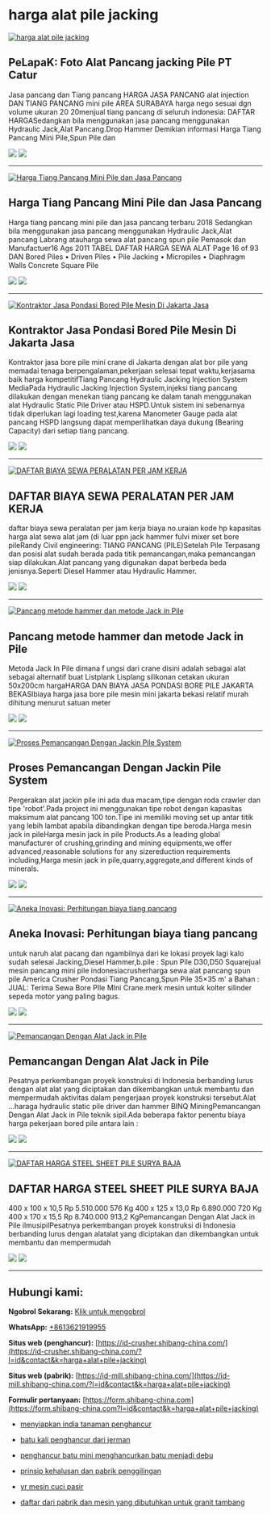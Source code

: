 # harga alat pile jacking

<a href="https://swt.shibang-china.com/?l=id&img&k=harga+alat+pile+jacking" target="_blank">![harga alat pile jacking](http://static.shibang-china.com/all-800x300/291.jpg)</a>

## PeLapaK: Foto Alat Pancang jacking Pile PT Catur
Jasa pancang dan Tiang pancang HARGA JASA PANCANG alat injection DAN TIANG PANCANG mini pile AREA SURABAYA harga nego sesuai dgn volume ukuran 20 20menjual tiang pancang di seluruh indonesia: DAFTAR HARGASedangkan bila menggunakan jasa pancang menggunakan Hydraulic Jack,Alat Pancang.Drop Hammer Demikian informasi Harga Tiang Pancang Mini Pile,Spun Pile dan


<a href="https://whatsapp.shibangsoft.com/WhatsApp.php" target="_blank" title="WhatsApp">![](http://static.shibang-china.com/icon/whatsapp.png)</a> <a href="https://swt.shibang-china.com/?l=id&icon&k=harga+alat+pile+jacking" target="_blank">![](http://static.shibang-china.com/icon/chat-id.png)</a>

---

<a href="https://swt.shibang-china.com/?l=id&img&k=harga+alat+pile+jacking" target="_blank">![Harga Tiang Pancang Mini Pile dan Jasa Pancang](http://static.shibang-china.com/all-800x300/890.jpg)</a>

## Harga Tiang Pancang Mini Pile dan Jasa Pancang
Harga tiang pancang mini pile dan jasa pancang terbaru 2018 Sedangkan bila menggunakan jasa pancang menggunakan Hydraulic Jack,Alat pancang Labrang atauharga sewa alat pancang spun pile Pemasok dan Manufactuer16 Ags 2011 TABEL DAFTAR HARGA SEWA ALAT Page 16 of 93 DAN Bored Piles • Driven Piles • Pile Jacking • Micropiles • Diaphragm Walls Concrete Square Pile


<a href="https://whatsapp.shibangsoft.com/WhatsApp.php" target="_blank" title="WhatsApp">![](http://static.shibang-china.com/icon/whatsapp.png)</a> <a href="https://swt.shibang-china.com/?l=id&icon&k=harga+alat+pile+jacking" target="_blank">![](http://static.shibang-china.com/icon/chat-id.png)</a>

---

<a href="https://swt.shibang-china.com/?l=id&img&k=harga+alat+pile+jacking" target="_blank">![Kontraktor Jasa Pondasi Bored Pile Mesin Di Jakarta Jasa](http://static.shibang-china.com/all-800x300/295.jpg)</a>

## Kontraktor Jasa Pondasi Bored Pile Mesin Di Jakarta Jasa
Kontraktor jasa bore pile mini crane di Jakarta dengan alat bor pile yang memadai tenaga berpengalaman,pekerjaan selesai tepat waktu,kerjasama baik harga kompetitifTiang Pancang Hydraulic Jacking Injection System MediaPada Hydraulic Jacking Injection System,injeksi tiang pancang dilakukan dengan menekan tiang pancang ke dalam tanah menggunakan alat Hydraulic Static Pile Driver atau HSPD.Untuk sistem ini sebenarnya tidak diperlukan lagi loading test,karena Manometer Gauge pada alat pancang HSPD langsung dapat memperlihatkan daya dukung (Bearing Capacity) dari setiap tiang pancang.


<a href="https://whatsapp.shibangsoft.com/WhatsApp.php" target="_blank" title="WhatsApp">![](http://static.shibang-china.com/icon/whatsapp.png)</a> <a href="https://swt.shibang-china.com/?l=id&icon&k=harga+alat+pile+jacking" target="_blank">![](http://static.shibang-china.com/icon/chat-id.png)</a>

---

<a href="https://swt.shibang-china.com/?l=id&img&k=harga+alat+pile+jacking" target="_blank">![DAFTAR BIAYA SEWA PERALATAN PER JAM KERJA](http://static.shibang-china.com/all-800x300/1018.jpg)</a>

## DAFTAR BIAYA SEWA PERALATAN PER JAM KERJA
daftar biaya sewa peralatan per jam kerja biaya no.uraian kode hp kapasitas harga alat sewa alat jam (di luar ppn jack hammer fulvi mixer set bore pileRandy Civil engineering: TIANG PANCANG (PILE)Setelah Pile Terpasang dan posisi alat sudah berada pada titik pemancangan,maka pemancangan siap dilakukan.Alat pancang yang digunakan dapat berbeda beda jenisnya.Seperti Diesel Hammer atau Hydraulic Hammer.


<a href="https://whatsapp.shibangsoft.com/WhatsApp.php" target="_blank" title="WhatsApp">![](http://static.shibang-china.com/icon/whatsapp.png)</a> <a href="https://swt.shibang-china.com/?l=id&icon&k=harga+alat+pile+jacking" target="_blank">![](http://static.shibang-china.com/icon/chat-id.png)</a>

---

<a href="https://swt.shibang-china.com/?l=id&img&k=harga+alat+pile+jacking" target="_blank">![Pancang metode hammer dan metode Jack in Pile](http://static.shibang-china.com/all-800x300/1440.jpg)</a>

## Pancang metode hammer dan metode Jack in Pile
Metoda Jack In Pile dimana f ungsi dari crane disini adalah sebagai alat sebagai alternatif buat Listplank Lisplang silikonan cetakan ukuran 50x200cm hargaHARGA DAN BIAYA JASA PONDASI BORE PILE JAKARTA BEKASIbiaya harga jasa bore pile mesin mini jakarta bekasi relatif murah dihitung menurut satuan meter


<a href="https://whatsapp.shibangsoft.com/WhatsApp.php" target="_blank" title="WhatsApp">![](http://static.shibang-china.com/icon/whatsapp.png)</a> <a href="https://swt.shibang-china.com/?l=id&icon&k=harga+alat+pile+jacking" target="_blank">![](http://static.shibang-china.com/icon/chat-id.png)</a>

---

<a href="https://swt.shibang-china.com/?l=id&img&k=harga+alat+pile+jacking" target="_blank">![Proses Pemancangan Dengan Jackin Pile System](http://static.shibang-china.com/all-800x300/435.jpg)</a>

## Proses Pemancangan Dengan Jackin Pile System
Pergerakan alat jackin pile ini ada dua macam,tipe dengan roda crawler dan tipe 'robot'.Pada project ini menggunakan tipe robot dengan kapasitas maksimum alat pancang 100 ton.Tipe ini memiliki moving set up antar titik yang lebih lambat apabila dibandingkan dengan tipe beroda.Harga mesin jack in pileHarga mesin jack in pile Products.As a leading global manufacturer of crushing,grinding and mining equipments,we offer advanced,reasonable solutions for any sizereduction requirements including,Harga mesin jack in pile,quarry,aggregate,and different kinds of minerals.


<a href="https://whatsapp.shibangsoft.com/WhatsApp.php" target="_blank" title="WhatsApp">![](http://static.shibang-china.com/icon/whatsapp.png)</a> <a href="https://swt.shibang-china.com/?l=id&icon&k=harga+alat+pile+jacking" target="_blank">![](http://static.shibang-china.com/icon/chat-id.png)</a>

---

<a href="https://swt.shibang-china.com/?l=id&img&k=harga+alat+pile+jacking" target="_blank">![Aneka Inovasi: Perhitungan biaya tiang pancang](http://static.shibang-china.com/all-800x300/1157.jpg)</a>

## Aneka Inovasi: Perhitungan biaya tiang pancang
untuk naruh alat pacang dan ngambilnya dari ke lokasi proyek lagi kalo sudah selesai Jacking,Diesel Hammer,b.pile : Spun Pile D30,D50 Squarejual mesin pancang mini pile indonesiacrusherharga sewa alat pancang spun pile America Crusher Pondasi Tiang Pancang,Spun Pile 35×35 m' a Bahan : JUAL: Terima Sewa Bore PIle MIni Crane.merk mesin untuk kolter silinder sepeda motor yang paling bagus.


<a href="https://whatsapp.shibangsoft.com/WhatsApp.php" target="_blank" title="WhatsApp">![](http://static.shibang-china.com/icon/whatsapp.png)</a> <a href="https://swt.shibang-china.com/?l=id&icon&k=harga+alat+pile+jacking" target="_blank">![](http://static.shibang-china.com/icon/chat-id.png)</a>

---

<a href="https://swt.shibang-china.com/?l=id&img&k=harga+alat+pile+jacking" target="_blank">![Pemancangan Dengan Alat Jack in Pile](http://static.shibang-china.com/all-800x300/280.jpg)</a>

## Pemancangan Dengan Alat Jack in Pile
Pesatnya perkembangan proyek konstruksi di Indonesia berbanding lurus dengan alat alat yang diciptakan dan dikembangkan untuk membantu dan mempermudah aktivitas dalam pengerjaan proyek konstruksi tersebut.Alat …haraga hydraulic static pile driver dan hammer BINQ MiningPemancangan Dengan Alat Jack in Pile teknik sipil.Ada beberapa faktor penentu biaya harga pekerjaan bored pile antara lain :


<a href="https://whatsapp.shibangsoft.com/WhatsApp.php" target="_blank" title="WhatsApp">![](http://static.shibang-china.com/icon/whatsapp.png)</a> <a href="https://swt.shibang-china.com/?l=id&icon&k=harga+alat+pile+jacking" target="_blank">![](http://static.shibang-china.com/icon/chat-id.png)</a>

---

<a href="https://swt.shibang-china.com/?l=id&img&k=harga+alat+pile+jacking" target="_blank">![DAFTAR HARGA STEEL SHEET PILE SURYA BAJA](http://static.shibang-china.com/all-800x300/588.jpg)</a>

## DAFTAR HARGA STEEL SHEET PILE SURYA BAJA
400 x 100 x 10,5 Rp 5.510.000 576 Kg 400 x 125 x 13,0 Rp 6.890.000 720 Kg 400 x 170 x 15,5 Rp 8.740.000 913,2 KgPemancangan Dengan Alat Jack in Pile ilmusipilPesatnya perkembangan proyek konstruksi di Indonesia berbanding lurus dengan alatalat yang diciptakan dan dikembangkan untuk membantu dan mempermudah


<a href="https://whatsapp.shibangsoft.com/WhatsApp.php" target="_blank" title="WhatsApp">![](http://static.shibang-china.com/icon/whatsapp.png)</a> <a href="https://swt.shibang-china.com/?l=id&icon&k=harga+alat+pile+jacking" target="_blank">![](http://static.shibang-china.com/icon/chat-id.png)</a>

---
## Hubungi kami:

**Ngobrol Sekarang:** [Klik untuk mengobrol](https://swt.shibang-china.com?l=id&contact&k=harga+alat+pile+jacking)

**WhatsApp:**  [+8613621919955](https://whatsapp.shibangsoft.com/WhatsApp.php)

**Situs web (penghancur):** [https://id-crusher.shibang-china.com/](https://id-crusher.shibang-china.com/?l=id&contact&k=harga+alat+pile+jacking)

**Situs web (pabrik):** [https://id-mill.shibang-china.com/](https://id-mill.shibang-china.com/?l=id&contact&k=harga+alat+pile+jacking)

**Formulir pertanyaan:** [https://form.shibang-china.com](https://form.shibang-china.com?l=id&contact&k=harga+alat+pile+jacking)

* [menyiapkan india tanaman penghancur](../35/menyiapkan%20india%20tanaman%20penghancur.md)

* [batu kali penghancur dari jerman](../33/batu%20kali%20penghancur%20dari%20jerman.md)

* [penghancur batu mini menghancurkan batu menjadi debu](../31/penghancur%20batu%20mini%20menghancurkan%20batu%20menjadi%20debu.md)

* [prinsip kehalusan dan pabrik penggilingan](../34/prinsip%20kehalusan%20dan%20pabrik%20penggilingan.md)

* [yr mesin cuci pasir](../35/yr%20mesin%20cuci%20pasir.md)

* [daftar dari pabrik dan mesin yang dibutuhkan untuk granit tambang](../32/daftar%20dari%20pabrik%20dan%20mesin%20yang%20dibutuhkan%20untuk%20granit%20tambang.md)